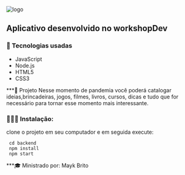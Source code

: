 ![logo](https://user-images.githubusercontent.com/58996814/77831864-73891300-7110-11ea-959f-13ba58b76021.png)

<h2>Aplicativo desenvolvido no workshopDev</h2>
  
<h3>🚀 Tecnologias usadas</h3>
  
<ul>
<li>JavaScript</li> 
<li>Node.js</li> 
<li>HTML5</li> 
<li>CSS3</li> 
</ul>
  
***📘 Projeto
Nesse momento de pandemia você poderá catalogar ideias,brincadeiras, jogos, filmes, 
livros, cursos, dicas e tudo que for necessário para tornar 
esse momento mais interessante.

### 👨🏻‍💻 Instalação:

clone o projeto em seu computador e em seguida execute:

```
 cd backend
 npm install
 npm start
```
  
***🎓 Ministrado por:</h3>
Mayk Brito
